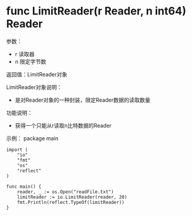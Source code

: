 # func LimitReader(r Reader, n int64) Reader

参数：
- r 读取器
- n 限定字节数

返回值：LimitReader对象

LimitReader对象说明：
- 是对Reader对象的一种封装，限定Reader数据的读取数量

功能说明：
- 获得一个只能从r读取n比特数据的Reader

示例：
  package main
	
	import (
		"io"
		"fmt"
		"os"
		"reflect"
	)
	
	func main() {
		reader, _ := os.Open("readFile.txt")
		limitReader := io.LimitReader(reader, 20)
		fmt.Println(reflect.TypeOf(limitReader))
	}
